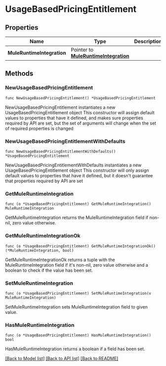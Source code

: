 # UsageBasedPricingEntitlement

## Properties

Name | Type | Description | Notes
------------ | ------------- | ------------- | -------------
**MuleRuntimeIntegration** | Pointer to [**MuleRuntimeIntegration**](MuleRuntimeIntegration.md) |  | [optional] 

## Methods

### NewUsageBasedPricingEntitlement

`func NewUsageBasedPricingEntitlement() *UsageBasedPricingEntitlement`

NewUsageBasedPricingEntitlement instantiates a new UsageBasedPricingEntitlement object
This constructor will assign default values to properties that have it defined,
and makes sure properties required by API are set, but the set of arguments
will change when the set of required properties is changed

### NewUsageBasedPricingEntitlementWithDefaults

`func NewUsageBasedPricingEntitlementWithDefaults() *UsageBasedPricingEntitlement`

NewUsageBasedPricingEntitlementWithDefaults instantiates a new UsageBasedPricingEntitlement object
This constructor will only assign default values to properties that have it defined,
but it doesn't guarantee that properties required by API are set

### GetMuleRuntimeIntegration

`func (o *UsageBasedPricingEntitlement) GetMuleRuntimeIntegration() MuleRuntimeIntegration`

GetMuleRuntimeIntegration returns the MuleRuntimeIntegration field if non-nil, zero value otherwise.

### GetMuleRuntimeIntegrationOk

`func (o *UsageBasedPricingEntitlement) GetMuleRuntimeIntegrationOk() (*MuleRuntimeIntegration, bool)`

GetMuleRuntimeIntegrationOk returns a tuple with the MuleRuntimeIntegration field if it's non-nil, zero value otherwise
and a boolean to check if the value has been set.

### SetMuleRuntimeIntegration

`func (o *UsageBasedPricingEntitlement) SetMuleRuntimeIntegration(v MuleRuntimeIntegration)`

SetMuleRuntimeIntegration sets MuleRuntimeIntegration field to given value.

### HasMuleRuntimeIntegration

`func (o *UsageBasedPricingEntitlement) HasMuleRuntimeIntegration() bool`

HasMuleRuntimeIntegration returns a boolean if a field has been set.


[[Back to Model list]](../README.md#documentation-for-models) [[Back to API list]](../README.md#documentation-for-api-endpoints) [[Back to README]](../README.md)


